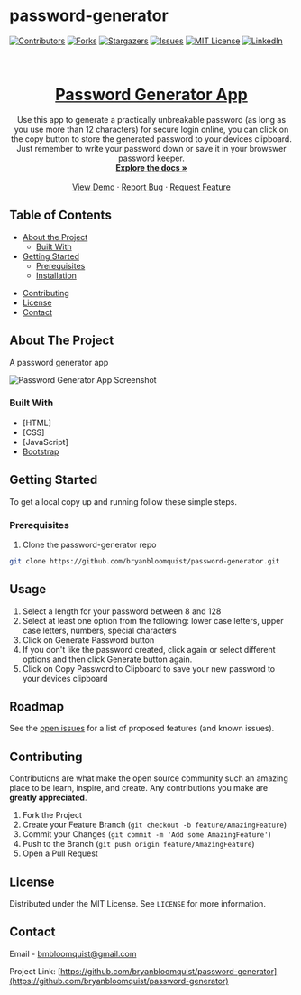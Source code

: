 # password-generator

<!-- README Template from  https://github.com/othneildrew/Best-README-Template -->

<!-- PROJECT SHIELDS -->
<!--
*** I'm using markdown "reference style" links for readability.
*** Reference links are enclosed in brackets [ ] instead of parentheses ( ).
*** See the bottom of this document for the declaration of the reference variables
*** for contributors-url, forks-url, etc. This is an optional, concise syntax you may use.
*** https://www.markdownguide.org/basic-syntax/#reference-style-links
-->

[![Contributors][contributors-shield]][contributors-url]
[![Forks][forks-shield]][forks-url]
[![Stargazers][stars-shield]][stars-url]
[![Issues][issues-shield]][issues-url]
[![MIT License][license-shield]][license-url]
[![LinkedIn][linkedin-shield]][linkedin-url]

<!-- PROJECT LOGO -->

<br />
<p align="center">
  <a href="https://github.com/bryanbloomquist/password-generator">
	<h1 align="center">Password Generator App</h1>
  </a>
	<p align="center">
		Use this app to generate a practically unbreakable password (as long as you use more than 12 characters) for secure login online, you can click on the copy button to store the generated password to your devices clipboard.  Just remember to write your password down or save it in your browswer password keeper.    <br />
	<a href="https://github.com/bryanbloomquist/password-generator"><strong>Explore the docs »</strong></a>
	<br />
	<br />
	<a href="https://bryanbloomquist.github.io/password-generator">View Demo</a>
	·
	<a href="https://github.com/bryanbloomquist/password-generator/issues">Report Bug</a>
	·
	<a href="https://github.com/bryanbloomquist/password-generator/issues">Request Feature</a>
  </p>
</p>

<!-- TABLE OF CONTENTS -->

## Table of Contents

* [About the Project](#about-the-project)
  * [Built With](#built-with)
* [Getting Started](#getting-started)
  * [Prerequisites](#prerequisites)
  * [Installation](#installation)
<!-- * [Usage](#usage) -->
<!-- * [Roadmap](#roadmap) -->
* [Contributing](#contributing)
* [License](#license)
* [Contact](#contact)
<!-- * [Acknowledgements](#acknowledgements) -->

<!-- ABOUT THE PROJECT -->

## About The Project

A password generator app

![Password Generator App Screenshot](https://bryanbloomquist.github.io/password-generator/assets/images/password-generator.PNG)

### Built With

* [HTML]
* [CSS]
* [JavaScript]
* [Bootstrap](https://getbootstrap.com)

<!-- GETTING STARTED -->

## Getting Started

To get a local copy up and running follow these simple steps.

### Prerequisites

1. Clone the password-generator repo
```sh
git clone https://github.com/bryanbloomquist/password-generator.git
```

<!-- USAGE EXAMPLES -->


## Usage

1.  Select a length for your password between 8 and 128
2.  Select at least one option from the following: lower case letters, upper case letters, numbers, special characters
3.  Click on Generate Password button
4.  If you don't like the password created, click again or select different options and then click Generate button again.
5.  Click on Copy Password to Clipboard to save your new password to your devices clipboard

<!-- ROADMAP -->

## Roadmap

See the [open issues](https://github.com/bryanbloomquist/password-generator/issues) for a list of proposed features (and known issues).

<!-- CONTRIBUTING -->

## Contributing

Contributions are what make the open source community such an amazing place to be learn, inspire, and create. Any contributions you make are **greatly appreciated**.

1. Fork the Project
2. Create your Feature Branch (`git checkout -b feature/AmazingFeature`)
3. Commit your Changes (`git commit -m 'Add some AmazingFeature'`)
4. Push to the Branch (`git push origin feature/AmazingFeature`)
5. Open a Pull Request

<!-- LICENSE -->

## License

Distributed under the MIT License. See `LICENSE` for more information.

<!-- CONTACT -->
## Contact

Email - [bmbloomquist@gmail.com](mailto:bmbloomquist@gmail.com)

Project Link: [https://github.com/bryanbloomquist/password-generator](https://github.com/bryanbloomquist/password-generator)

<!-- ACKNOWLEDGEMENTS -->

<!-- ## Acknowledgements

* []()
* []()
* []() -->

<!-- MARKDOWN LINKS & IMAGES -->

<!-- https://www.markdownguide.org/basic-syntax/#reference-style-links -->
[contributors-shield]: https://img.shields.io/github/contributors/bryanbloomquist/password-generator.svg?style=flat-square
[contributors-url]: https://github.com/bryanbloomquist/password-generator/graphs/contributors
[forks-shield]: https://img.shields.io/github/forks/bryanbloomquist/password-generator.svg?style=flat-square
[forks-url]: https://github.com/bryanbloomquist/password-generator/network/members
[stars-shield]: https://img.shields.io/github/stars/bryanbloomquist/password-generator.svg?style=flat-square
[stars-url]: https://github.com/bryanbloomquist/password-generator/stargazers
[issues-shield]: https://img.shields.io/github/issues/bryanbloomquist/password-generator.svg?style=flat-square
[issues-url]: https://github.com/bryanbloomquist/password-generator/issues
[license-shield]: https://img.shields.io/github/license/bryanbloomquist/password-generator.svg?style=flat-square
[license-url]: https://github.com/bryanbloomquist/password-generator/blob/master/LICENSE.txt
[linkedin-shield]: https://img.shields.io/badge/-LinkedIn-black.svg?style=flat-square&logo=linkedin&colorB=555
[linkedin-url]: https://www.linkedin.com/in/bryan-bloomquist-b1374416b/
[product-screenshot]: images/screenshot.png
